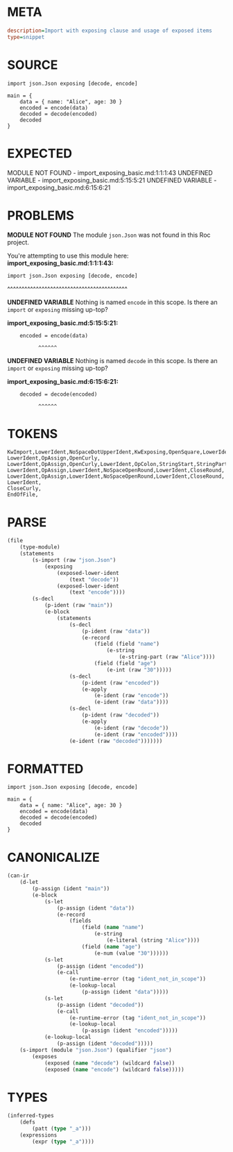 # META
~~~ini
description=Import with exposing clause and usage of exposed items
type=snippet
~~~
# SOURCE
~~~roc
import json.Json exposing [decode, encode]

main = {
    data = { name: "Alice", age: 30 }
    encoded = encode(data)
    decoded = decode(encoded)
    decoded
}
~~~
# EXPECTED
MODULE NOT FOUND - import_exposing_basic.md:1:1:1:43
UNDEFINED VARIABLE - import_exposing_basic.md:5:15:5:21
UNDEFINED VARIABLE - import_exposing_basic.md:6:15:6:21
# PROBLEMS
**MODULE NOT FOUND**
The module `json.Json` was not found in this Roc project.

You're attempting to use this module here:
**import_exposing_basic.md:1:1:1:43:**
```roc
import json.Json exposing [decode, encode]
```
^^^^^^^^^^^^^^^^^^^^^^^^^^^^^^^^^^^^^^^^^^


**UNDEFINED VARIABLE**
Nothing is named `encode` in this scope.
Is there an `import` or `exposing` missing up-top?

**import_exposing_basic.md:5:15:5:21:**
```roc
    encoded = encode(data)
```
              ^^^^^^


**UNDEFINED VARIABLE**
Nothing is named `decode` in this scope.
Is there an `import` or `exposing` missing up-top?

**import_exposing_basic.md:6:15:6:21:**
```roc
    decoded = decode(encoded)
```
              ^^^^^^


# TOKENS
~~~zig
KwImport,LowerIdent,NoSpaceDotUpperIdent,KwExposing,OpenSquare,LowerIdent,Comma,LowerIdent,CloseSquare,
LowerIdent,OpAssign,OpenCurly,
LowerIdent,OpAssign,OpenCurly,LowerIdent,OpColon,StringStart,StringPart,StringEnd,Comma,LowerIdent,OpColon,Int,CloseCurly,
LowerIdent,OpAssign,LowerIdent,NoSpaceOpenRound,LowerIdent,CloseRound,
LowerIdent,OpAssign,LowerIdent,NoSpaceOpenRound,LowerIdent,CloseRound,
LowerIdent,
CloseCurly,
EndOfFile,
~~~
# PARSE
~~~clojure
(file
	(type-module)
	(statements
		(s-import (raw "json.Json")
			(exposing
				(exposed-lower-ident
					(text "decode"))
				(exposed-lower-ident
					(text "encode"))))
		(s-decl
			(p-ident (raw "main"))
			(e-block
				(statements
					(s-decl
						(p-ident (raw "data"))
						(e-record
							(field (field "name")
								(e-string
									(e-string-part (raw "Alice"))))
							(field (field "age")
								(e-int (raw "30")))))
					(s-decl
						(p-ident (raw "encoded"))
						(e-apply
							(e-ident (raw "encode"))
							(e-ident (raw "data"))))
					(s-decl
						(p-ident (raw "decoded"))
						(e-apply
							(e-ident (raw "decode"))
							(e-ident (raw "encoded"))))
					(e-ident (raw "decoded")))))))
~~~
# FORMATTED
~~~roc
import json.Json exposing [decode, encode]

main = {
	data = { name: "Alice", age: 30 }
	encoded = encode(data)
	decoded = decode(encoded)
	decoded
}
~~~
# CANONICALIZE
~~~clojure
(can-ir
	(d-let
		(p-assign (ident "main"))
		(e-block
			(s-let
				(p-assign (ident "data"))
				(e-record
					(fields
						(field (name "name")
							(e-string
								(e-literal (string "Alice"))))
						(field (name "age")
							(e-num (value "30"))))))
			(s-let
				(p-assign (ident "encoded"))
				(e-call
					(e-runtime-error (tag "ident_not_in_scope"))
					(e-lookup-local
						(p-assign (ident "data")))))
			(s-let
				(p-assign (ident "decoded"))
				(e-call
					(e-runtime-error (tag "ident_not_in_scope"))
					(e-lookup-local
						(p-assign (ident "encoded")))))
			(e-lookup-local
				(p-assign (ident "decoded")))))
	(s-import (module "json.Json") (qualifier "json")
		(exposes
			(exposed (name "decode") (wildcard false))
			(exposed (name "encode") (wildcard false)))))
~~~
# TYPES
~~~clojure
(inferred-types
	(defs
		(patt (type "_a")))
	(expressions
		(expr (type "_a"))))
~~~
